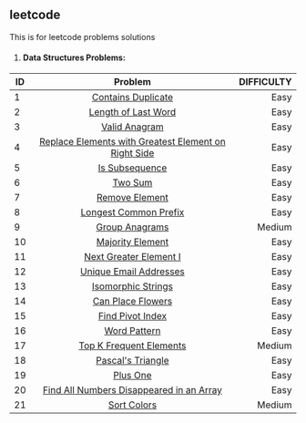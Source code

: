 ## leetcode
This is for leetcode problems solutions

1. #### Data Structures Problems:

| ID     | Problem                                                                                                                                        | DIFFICULTY  |
| -------|:----------------------------------------------------------------------------------------------------------------------------------------------:| -----------:|
| 1      | [Contains Duplicate](https://github.com/Marcoc51/leetcode/blob/main/DS%26Algorithms/01_Contains_Duplicate.py)                                  | Easy        |
| 2      | [Length of Last Word](https://github.com/Marcoc51/leetcode/blob/main/DS%26Algorithms/02_Length_of_Last_Word.py)                                | Easy        |
| 3      | [Valid Anagram](https://github.com/Marcoc51/leetcode/blob/main/DS%26Algorithms/03_Valid_Anagram.py)                                            | Easy        |
| 4      | [Replace Elements with Greatest Element on Right Side](https://github.com/Marcoc51/leetcode/blob/main/DS%26Algorithms/04_Replace_Elements_.py) | Easy        |
| 5      | [Is Subsequence](https://github.com/Marcoc51/leetcode/blob/main/DS%26Algorithms/05_Is_Subsequence.py)                                          | Easy        |
| 6      | [Two Sum](https://github.com/Marcoc51/leetcode/blob/main/DS%26Algorithms/06_Two_Sum.py)                                                        | Easy        |
| 7      | [Remove Element](https://github.com/Marcoc51/leetcode/blob/main/DS%26Algorithms/07_Remove_Element.py)                                          | Easy        |
| 8      | [Longest Common Prefix](https://github.com/Marcoc51/leetcode/blob/main/DS%26Algorithms/08_Longest_Common_Prefix.py)                            | Easy        |
| 9      | [Group Anagrams](https://github.com/Marcoc51/leetcode/blob/main/DS%26Algorithms/09_Group_Anagrams.py)                                          | Medium      |
| 10     | [Majority Element](https://github.com/Marcoc51/leetcode/blob/main/DS%26Algorithms/10_Majority_Element.py)                                      | Easy        |
| 11     | [Next Greater Element I](https://github.com/Marcoc51/leetcode/blob/main/DS%26Algorithms/11_Next_Greater_Element_I.py)                          | Easy        |
| 12     | [Unique Email Addresses](https://github.com/Marcoc51/leetcode/blob/main/DS%26Algorithms/12_Unique_Email_Addresses.py)                          | Easy        |
| 13     | [Isomorphic Strings](https://github.com/Marcoc51/leetcode/blob/main/DS%26Algorithms/13_Isomorphic_Strings.py)                                  | Easy        |
| 14     | [Can Place Flowers](https://github.com/Marcoc51/leetcode/blob/main/DS%26Algorithms/14_Can_Place_Flowers.py)                                    | Easy        |
| 15     | [Find Pivot Index](https://github.com/Marcoc51/leetcode/blob/main/DS%26Algorithms/15_Find_Pivot_Index.py)                                      | Easy        |
| 16     | [Word Pattern](https://github.com/Marcoc51/leetcode/blob/main/DS%26Algorithms/16_Word_Pattern.py)                                              | Easy        |
| 17     | [Top K Frequent Elements](https://github.com/Marcoc51/leetcode/blob/main/DS%26Algorithms/17_Top_K_Frequent_Elements.py)                        | Medium      |
| 18     | [Pascal's Triangle](https://github.com/Marcoc51/leetcode/blob/main/DS%26Algorithms/18_Pascals_Triangle.py)                                     | Easy        |
| 19     | [Plus One](https://github.com/Marcoc51/leetcode/blob/main/DS%26Algorithms/19_Plus_One.py)                                                      | Easy        |
| 20     | [Find All Numbers Disappeared in an Array](https://github.com/Marcoc51/leetcode/blob/main/DS%26Algorithms/20_Find_Numbers_Disappeared.py)      | Easy        |
| 21     | [Sort Colors](https://github.com/Marcoc51/leetcode/blob/main/DS%26Algorithms/21_Sort_Colors.py)                                                | Medium      |
